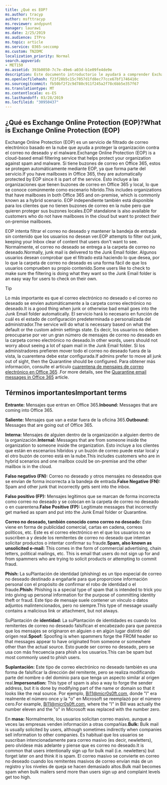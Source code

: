```yaml
---
title: ¿Qué es EOP?
ms.author: tracyp
author: msfttracyp
ms.reviewer: andypunt
manager: laurawi
ms.date: 2/25/2019
ms.audience: ITPro
ms.topic: article
ms.service: O365-seccomp
ms.custom: TN2DMC
localization_priority: Normal
search.appverid:
- MET150
ms.assetid: 393b0050-7c7e-49e6-a03d-b1e09fe4de9e
description: Este documento introductorio le ayudará a comprender Exchange Online Protection (EOP) y una terminología importante. Esto es aplicable a los clientes de Office 365 que protegen buzones de correo hospedados en la nube de Exchange Online y a clientes independientes de EOP que protegen buzones locales como Exchange Server 2016.
ms.openlocfilehash: f23f28b5c15c7057d1fd8ec77cce67bf1746410c
ms.sourcegitcommit: fb50bf2f2c9d780c911f245a2f78c6bb5e357f67
ms.translationtype: MT
ms.contentlocale: es-ES
ms.lasthandoff: 03/28/2019
ms.locfileid: "30950437"
---
```

## <a name="what-is-exchange-online-protection-eop"></a><span data-ttu-id="8ceaa-104">¿Qué es Exchange Online Protection (EOP)?</span><span class="sxs-lookup"><span data-stu-id="8ceaa-104">What is Exchange Online Protection (EOP)</span></span>

<span data-ttu-id="8ceaa-105">Exchange Online Protection (EOP) es un servicio de filtrado de correo electrónico basado en la nube que ayuda a proteger la organización contra el correo no deseado y el malware.</span><span class="sxs-lookup"><span data-stu-id="8ceaa-105">Exchange Online Protection (EOP) is a cloud-based email filtering service that helps protect your organization against spam and malware.</span></span> <span data-ttu-id="8ceaa-106">Si tiene buzones de correo en Office 365, estos se protegen automáticamente mediante EOP, ya que forma parte del servicio.</span><span class="sxs-lookup"><span data-stu-id="8ceaa-106">If you have mailboxes in Office 365, they are automatically protected by EOP since it is part of the service.</span></span> <span data-ttu-id="8ceaa-107">Esto incluye a las organizaciones que tienen buzones de correo en Office 365 y local, lo que se conoce comúnmente como escenario híbrido.</span><span class="sxs-lookup"><span data-stu-id="8ceaa-107">This includes organizations that have mailboxes in both Office 365 and on-premise, which is commonly known as a hybrid scenario.</span></span> <span data-ttu-id="8ceaa-108">EOP independiente también está disponible para los clientes que no tienen buzones de correo en la nube pero que quieren proteger sus buzones locales.</span><span class="sxs-lookup"><span data-stu-id="8ceaa-108">EOP standalone is also available for customers who do not have mailboxes in the cloud but want to protect their on-premise mailboxes.</span></span> 

<span data-ttu-id="8ceaa-109">EOP intenta filtrar el correo no deseado y mantener la bandeja de entrada sin contenido que los usuarios no desean ver.</span><span class="sxs-lookup"><span data-stu-id="8ceaa-109">EOP attempts to filter out junk, keeping your Inbox clear of content that users don't want to see.</span></span> <span data-ttu-id="8ceaa-110">Normalmente, el correo no deseado se entrega a la carpeta de correo no deseado.</span><span class="sxs-lookup"><span data-stu-id="8ceaa-110">Normally, junk mail is delivered to the Junk Email folder.</span></span> <span data-ttu-id="8ceaa-111">Algunos usuarios desean comprobar que el filtrado está haciendo lo que desea, por lo que la carpeta de correo no deseado es una forma fácil de que los usuarios comprueben su propio contenido.</span><span class="sxs-lookup"><span data-stu-id="8ceaa-111">Some users like to check to make sure the filtering is doing what they want so the Junk Email folder is an easy way for users to check on their own.</span></span>  

> [!TIP]
> <span data-ttu-id="8ceaa-112">Lo más importante es que el correo electrónico no deseado o el correo no deseado se envíen automáticamente a la carpeta correo electrónico no deseado.</span><span class="sxs-lookup"><span data-stu-id="8ceaa-112">It is a good thing when junk or otherwise bad email goes into the Junk Email folder automatically.</span></span> <span data-ttu-id="8ceaa-113">El servicio hará lo necesario en función de cuál es el estado de configuración predeterminada o personalizada del administrador.</span><span class="sxs-lookup"><span data-stu-id="8ceaa-113">The service will do what is necessary based on what the default or the custom admin settings state.</span></span> <span data-ttu-id="8ceaa-114">Es decir, los usuarios no deben preocuparse por ver un gran número de mensajes de correo no deseado en la carpeta correo electrónico no deseado.</span><span class="sxs-lookup"><span data-stu-id="8ceaa-114">In other words, users should not worry about seeing a lot of spam mail in the Junk Email folder.</span></span> <span data-ttu-id="8ceaa-115">Si los administradores prefieren mover todo el correo no deseado fuera de la vista, la cuarentena debe estar configurada.</span><span class="sxs-lookup"><span data-stu-id="8ceaa-115">If admins prefer to move all junk out of sight, then the Quarantine should be configured.</span></span> <span data-ttu-id="8ceaa-116">Para obtener más información, consulte el artículo [cuarentena de mensajes de correo electrónico en Office 365](../quarantine-email-messages.md) .</span><span class="sxs-lookup"><span data-stu-id="8ceaa-116">For more details, see the [Quarantine email messages in Office 365](../quarantine-email-messages.md) article.</span></span>

## <a name="important-terms"></a><span data-ttu-id="8ceaa-117">Términos importantes</span><span class="sxs-lookup"><span data-stu-id="8ceaa-117">Important terms</span></span>

<span data-ttu-id="8ceaa-118">**Entrante:** Mensajes que entran en Office 365.</span><span class="sxs-lookup"><span data-stu-id="8ceaa-118">**Inbound:** Messages that are coming into Office 365.</span></span>

<span data-ttu-id="8ceaa-119">**Saliente:** Mensajes que van a estar fuera de la oficina 365.</span><span class="sxs-lookup"><span data-stu-id="8ceaa-119">**Outbound:** Messages that are going out of Office 365.</span></span>

<span data-ttu-id="8ceaa-120">**Interna:** Mensajes de alguien dentro de la organización a alguien dentro de la organización.</span><span class="sxs-lookup"><span data-stu-id="8ceaa-120">**Internal:** Messages that are from someone inside the organization to someone inside the organization.</span></span> <span data-ttu-id="8ceaa-121">Esto incluye a los clientes que están en escenarios híbridos y un buzón de correo puede estar local y el otro buzón de correo está en la nube.</span><span class="sxs-lookup"><span data-stu-id="8ceaa-121">This includes customers who are in hybrid scenarios and one mailbox could be on-premise and the other mailbox is in the cloud.</span></span>

<span data-ttu-id="8ceaa-122">**Falso negativo (FN):** Correo no deseado y otros mensajes no deseados que se envían de forma incorrecta a la bandeja de entrada.</span><span class="sxs-lookup"><span data-stu-id="8ceaa-122">**False Negative (FN):** Spam and other junk that incorrectly gets sent into the inbox.</span></span>

<span data-ttu-id="8ceaa-123">**Falso positivo (FP):** Mensajes legítimos que se marcan de forma incorrecta como correo no deseado y se colocan en la carpeta de correo no deseado o en cuarentena.</span><span class="sxs-lookup"><span data-stu-id="8ceaa-123">**False Positive (FP):** Legitimate messages that incorrectly get marked as spam and put into the Junk Email folder or Quarantine.</span></span>

<span data-ttu-id="8ceaa-124">**Correo no deseado, también conocido como correo no deseado:** Esto viene en forma de publicidad comercial, cartas en cadena, correos políticos, etc. Este es el correo electrónico en el que los usuarios no se suscriben a y desde los remitentes de correo no deseado que intentan solicitar productos o intentar confirmar su fraude.</span><span class="sxs-lookup"><span data-stu-id="8ceaa-124">**Spam, also known as unsolicited e-mail:** This comes in the form of commercial advertising, chain letters, political mailings, etc. This is email that users do not sign up for and from spammers who are trying to solicit products or attempting to commit fraud.</span></span>

<span data-ttu-id="8ceaa-125">**Phish:** La suPlantación de identidad (phishing) es un tipo especial de correo no deseado destinado a engañarle para que proporcione información personal con el propósito de confirmar el robo de identidad o el fraude.</span><span class="sxs-lookup"><span data-stu-id="8ceaa-125">**Phish:** Phishing is a special type of spam that is intended to trick you into giving up personal information for the purpose of committing identity theft or fraud.</span></span> <span data-ttu-id="8ceaa-126">Este tipo de mensaje suele contener un vínculo o datos adjuntos malintencionados, pero no siempre.</span><span class="sxs-lookup"><span data-stu-id="8ceaa-126">This type of message usually contains a malicious link or attachment, but not always.</span></span>

<span data-ttu-id="8ceaa-127">SuPlantación de **identidad:** La suPlantación de identidades es cuando los remitentes de correo no deseado falsifican el encabezado para que parezca que los mensajes se originaron en alguien o en algún lugar distinto del origen real.</span><span class="sxs-lookup"><span data-stu-id="8ceaa-127">**Spoof:** Spoofing is when spammers forge the FROM header so that messages appear to have originated from someone or somewhere other than the actual source.</span></span> <span data-ttu-id="8ceaa-128">Esto puede ser correo no deseado, pero se usa con más frecuencia para phish a los usuarios.</span><span class="sxs-lookup"><span data-stu-id="8ceaa-128">This can be spam but most commonly used to phish users.</span></span>

<span data-ttu-id="8ceaa-129">**Suplantación:** Este tipo de correo electrónico no deseado también es una forma de falsificar la dirección del remitente, pero se realiza modificando parte del nombre o del dominio para que tenga un aspecto similar al origen real.</span><span class="sxs-lookup"><span data-stu-id="8ceaa-129">**Impersonation:** This type of spam is also a way to forge the sender address, but it is done by modifying part of the name or domain so that it looks like the real source.</span></span> <span data-ttu-id="8ceaa-130">Por ejemplo, Bi11@micr0s0ft.com, donde "l" era realmente el número once y la "o" en Microsoft se reemplazó por el número cero.</span><span class="sxs-lookup"><span data-stu-id="8ceaa-130">For example, Bi11@micr0s0ft.com, where the "l" in Bill was actually the number eleven and the "o" in Microsoft was replaced with the number zero.</span></span>

<span data-ttu-id="8ceaa-131">En **masa:** Normalmente, los usuarios solicitan correo masivo, aunque a veces las empresas venden información a otras compañías.</span><span class="sxs-lookup"><span data-stu-id="8ceaa-131">**Bulk:** Bulk mail is usually solicited by users, although sometimes indirectly when companies sell information to other companies.</span></span> <span data-ttu-id="8ceaa-132">Es habitual que los usuarios se suscriban intencionadamente para correo masivo (es decir, newletters), pero olvídese más adelante y piense que es correo no deseado.</span><span class="sxs-lookup"><span data-stu-id="8ceaa-132">It is common that users intentionally sign up for bulk mail (i.e. newletters) but forget later on and think it is spam.</span></span> <span data-ttu-id="8ceaa-133">El correo masivo se convierte en correo no deseado cuando los remitentes masivos de correo envían más de un registro y los niveles de queja se hacen demasiado altos.</span><span class="sxs-lookup"><span data-stu-id="8ceaa-133">Bulk mail becomes spam when bulk mailers send more than users sign up and complaint levels get too high.</span></span>
